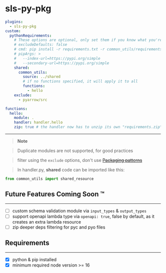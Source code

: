 # sls-py-pkg
```yml
plugins:
  - sls-py-pkg
custom:
  pythonRequirements:
    # These options are optional, only set them if you know what you're doing
    # excludeDefaults: false
    # cmd: pip install -r requirements.txt -r common_utils/requirements.txt -t .
    # pipArgs: >
    #   --index-url=https://pypi.org/simple
    #   --secondary-url=https://pypi.org/simple
    shared:
      common_utils:
        source: ../shared
        # if no functions specified, it will apply it to all
        functions:
          - hello
    exclude:
      - pyarrow/src

functions:
  hello:
    module: .
    handler: handler.hello
    zip: true # the handler now has to unzip its own "requirements.zip"
```
---
> **Note**

> Duplicate modules are not supported, for good practices

> filter using the `exclude` options, don't use ~~[Packaging patterns](https://www.serverless.com/framework/docs/providers/aws/guide/packaging)~~

>In handler.py, **shared** code can be imported like this:
```py
from common_utils import shared_resource
```

## Future Features Coming Soon ™️
---
- [ ] custom schema validation module via `input_types` & `output_types`
- [ ] support openapi lambda type via `openapi: true`, false by default, as it creates an extra lambda resource
- [ ] zip deeper deps filtering for pyc and pyo files
## Requirements
---
- [x] python & pip installed
- [x] minimum required node version >= 16
